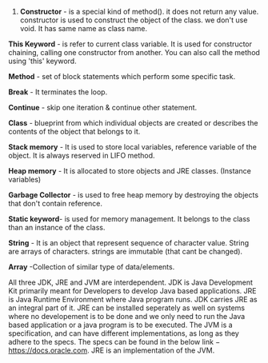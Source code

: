 1. **Constructor** - is a special kind of method().
it does not return any value.
constructor is used to construct the object of the class.
we don't use void.
It has same name as class name.


**This Keyword** - is refer to current class variable.
It is used for constructor chaining, calling one constructor from another. 
You can also call the method using 'this' keyword.


**Method** - set of block statements which perform some specific task.

**Break** - It terminates the loop.

**Continue** - skip one iteration & continue other statement.

**Class** - blueprint from which individual objects are created or describes the contents of the object that belongs to it.

**Stack memory** - It is used to store local variables, reference variable of the object.
It is always reserved in LIFO method.


**Heap memory** - It is allocated to store objects and JRE classes.
(Instance variables)


**Garbage Collector** - is used to free heap memory by destroying the objects that don't contain reference.


**Static keyword**- is used for memory management. 
It belongs to the class than an instance of the class.

**String** - It is an object that represent sequence of character value.
String are arrays of characters.
strings are immutable (that cant be changed).


**Array** -Collection of similar type of data/elements.


All three JDK, JRE and JVM are interdependent. 
JDK is Java Development Kit primarily meant for Developers to develop Java based applications. 
JRE is Java Runtime Environment where Java program runs. 
JDK carries JRE as an integral part of it. 
JRE can be installed seperately as well on systems where no developement is to be done and we only need to run the Java based application or a java program is to be executed. The JVM is a specification, and can have different implementations, as long as they adhere to the specs. The specs can be found in the below link − https://docs.oracle.com. JRE is an implementation of the JVM.
